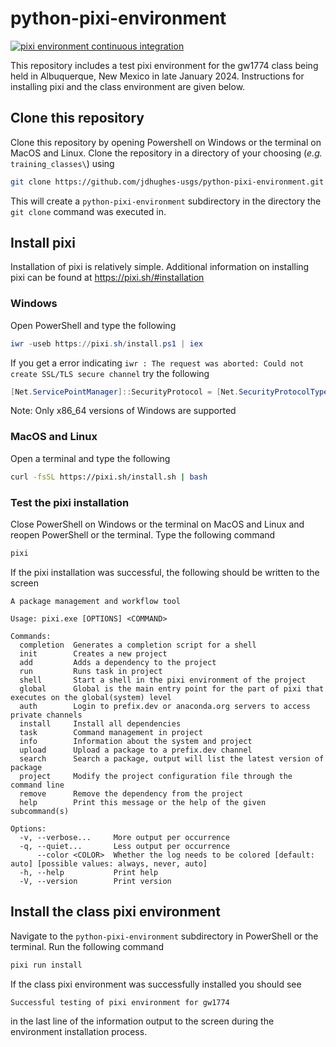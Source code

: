 # python-pixi-environment

[![pixi environment continuous integration](https://github.com/jdhughes-usgs/python-pixi-environment/actions/workflows/ci.yml/badge.svg?branch=main)](https://github.com/jdhughes-usgs/python-pixi-environment/actions/workflows/ci.yml)

This repository includes a test pixi environment for the gw1774 class being held in Albuquerque, New Mexico in late January 2024. Instructions for installing pixi and the class environment are given below.

## Clone this repository

Clone this repository by opening Powershell on Windows or the terminal on MacOS and Linux. Clone the repository in a directory of your choosing (_e.g._ `training_classes\`) using

```bash
git clone https://github.com/jdhughes-usgs/python-pixi-environment.git
```

This will create a `python-pixi-environment` subdirectory in the directory the `git clone` command was executed in.

## Install pixi

Installation of pixi is relatively simple. Additional information on installing pixi can be found at https://pixi.sh/#installation

### Windows
Open PowerShell and type the following

```powershell
iwr -useb https://pixi.sh/install.ps1 | iex
```

If you get a error indicating `iwr : The request was aborted: Could not create SSL/TLS secure channel` try the following

```powershell
[Net.ServicePointManager]::SecurityProtocol = [Net.SecurityProtocolType]::Tls12 Invoke-WebRequest -Uri https://pixi.sh/install.ps1 | iex
```

Note: Only x86_64 versions of Windows are supported

### MacOS and Linux

Open a terminal and type the following

```bash
curl -fsSL https://pixi.sh/install.sh | bash
```

### Test the pixi installation

Close PowerShell on Windows or the terminal on MacOS and Linux and reopen PowerShell or the terminal. Type the following command

```bash
pixi
```

If the pixi installation was successful, the following should be written to the screen

```text
A package management and workflow tool

Usage: pixi.exe [OPTIONS] <COMMAND>

Commands:
  completion  Generates a completion script for a shell
  init        Creates a new project
  add         Adds a dependency to the project
  run         Runs task in project
  shell       Start a shell in the pixi environment of the project
  global      Global is the main entry point for the part of pixi that executes on the global(system) level
  auth        Login to prefix.dev or anaconda.org servers to access private channels
  install     Install all dependencies
  task        Command management in project
  info        Information about the system and project
  upload      Upload a package to a prefix.dev channel
  search      Search a package, output will list the latest version of package
  project     Modify the project configuration file through the command line
  remove      Remove the dependency from the project
  help        Print this message or the help of the given subcommand(s)

Options:
  -v, --verbose...     More output per occurrence
  -q, --quiet...       Less output per occurrence
      --color <COLOR>  Whether the log needs to be colored [default: auto] [possible values: always, never, auto]
  -h, --help           Print help
  -V, --version        Print version
```

## Install the class pixi environment

Navigate to the `python-pixi-environment` subdirectory in PowerShell or the terminal. Run the following command

```bash
pixi run install
```

If the class pixi environment was successfully installed you should see

```text
Successful testing of pixi environment for gw1774
```

in the last line of the information output to the screen during the environment installation process.

